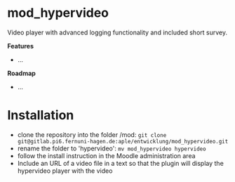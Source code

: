 # mod_hypervideo
Video player with advanced logging functionality and included short survey.

**Features**
* ...

**Roadmap**
* ...

# Installation
- clone the repository into the folder /mod: `git clone git@gitlab.pi6.fernuni-hagen.de:aple/entwicklung/mod_hypervideo.git`
- rename the folder to 'hypervideo': `mv mod_hypervideo hypervideo`
- follow the install instruction in the Moodle administration area
- Include an URL of a video file in a text so that the plugin will display the hypervideo player with the video

